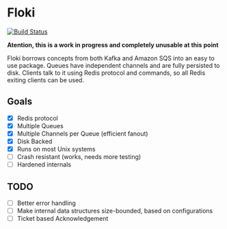 # Floki

[![Build Status](https://travis-ci.org/arthurprs/floki.svg)](https://travis-ci.org/arthurprs/floki)

**Atention, this is a work in progress and completely unusable at this point**

Floki borrows concepts from both Kafka and Amazon SQS into an easy to use package. Queues have independent channels and are fully persisted to disk. Clients talk to it using Redis protocol and commands, so all Redis exiting clients can be used.

## Goals
- [x] Redis protocol
- [x] Multiple Queues
- [x] Multiple Channels per Queue (efficient fanout)
- [x] Disk Backed
- [x] Runs on most Unix systems
- [ ] Crash resistant (works, needs more testing)
- [ ] Hardened internals

## TODO
- [ ] Better error handling
- [ ] Make internal data structures size-bounded, based on configurations
- [ ] Ticket based Acknowledgement
